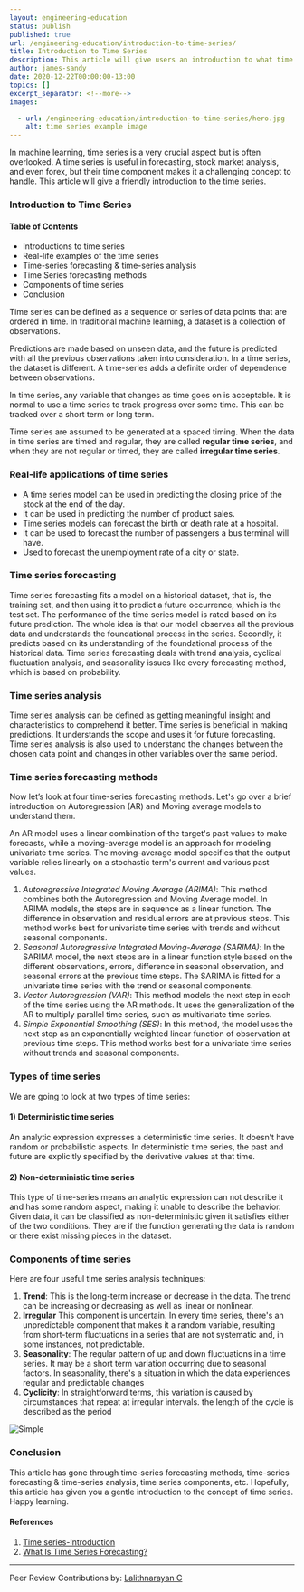 ```yaml
---
layout: engineering-education
status: publish
published: true
url: /engineering-education/introduction-to-time-series/
title: Introduction to Time Series
description: This article will give users an introduction to what time series is in machine learning. It is a deep learning concept; time series can be defined as a sequence or series of data points ordered in time.
author: james-sandy
date: 2020-12-22T00:00:00-13:00
topics: []
excerpt_separator: <!--more-->
images:

  - url: /engineering-education/introduction-to-time-series/hero.jpg
    alt: time series example image
---
```

In machine learning, time series is a very crucial aspect but is often overlooked. A time series is useful in forecasting, stock market analysis, and even forex, but their time component makes it a challenging concept to handle. This article will give a friendly introduction to the time series.
<!--more-->
### Introduction to Time Series

#### Table of Contents
- Introductions to time series
- Real-life examples of the time series
- Time-series forecasting & time-series analysis
- Time Series forecasting methods
- Components of time series
- Conclusion

Time series can be defined as a sequence or series of data points that are ordered in time. In traditional machine learning, a dataset is a collection of observations. 

Predictions are made based on unseen data, and the future is predicted with all the previous observations taken into consideration. In a time series, the dataset is different. A time-series adds a definite order of dependence between observations.

In time series, any variable that changes as time goes on is acceptable. It is normal to use a time series to track progress over some time. This can be tracked over a short term or long term.

Time series are assumed to be generated at a spaced timing. When the data in time series are timed and regular, they are called **regular time series**, and when they are not regular or timed, they are called **irregular time series**.

### Real-life applications of time series
- A time series model can be used in predicting the closing price of the stock at the end of the day.
- It can be used in predicting the number of product sales.
- Time series models can forecast the birth or death rate at a hospital.
- It can be used to forecast the number of passengers a bus terminal will have.
- Used to forecast the unemployment rate of a city or state.

### Time series forecasting
Time series forecasting fits a model on a historical dataset, that is, the training set, and then using it to predict a future occurrence, which is the test set. The performance of the time series model is rated based on its future prediction. The whole idea is that our model observes all the previous data and understands the foundational process in the series. Secondly, it predicts based on its understanding of the foundational process of the historical data. Time series forecasting deals with trend analysis, cyclical fluctuation analysis, and seasonality issues like every forecasting method, which is based on probability.

### Time series analysis
Time series analysis can be defined as getting meaningful insight and characteristics to comprehend it better. Time series is beneficial in making predictions. It understands the scope and uses it for future forecasting. Time series analysis is also used to understand the changes between the chosen data point and changes in other variables over the same period.

### Time series forecasting methods 
Now let’s look at four time-series forecasting methods. Let's go over a brief introduction on Autoregression (AR) and Moving average models to understand them. 

An AR model uses a linear combination of the target's past values to make forecasts, while a moving-average model is an approach for modeling univariate time series. The moving-average model specifies that the output variable relies linearly on a stochastic term's current and various past values.

1. _Autoregressive Integrated Moving Average (ARIMA)_: This method combines both the Autoregression and Moving Average model. In ARIMA models, the steps are in sequence as a linear function. The difference in observation and residual errors are at previous steps. This method works best for univariate time series with trends and without seasonal components.
2. _Seasonal Autoregressive Integrated Moving-Average (SARIMA)_: In the SARIMA model, the next steps are in a linear function style based on the different observations, errors, difference in seasonal observation, and seasonal errors at the previous time steps. The SARIMA is fitted for a univariate time series with the trend or seasonal components.
3. _Vector Autoregression (VAR)_: This method models the next step in each of the time series using the AR methods. It uses the generalization of the AR to multiply parallel time series, such as multivariate time series.
4. _Simple Exponential Smoothing (SES)_: In this method, the model uses the next step as an exponentially weighted linear function of observation at previous time steps. This method works best for a univariate time series without trends and seasonal components.

### Types of time series
We are going to look at two types of time series:

#### 1) Deterministic time series
An analytic expression expresses a deterministic time series. It doesn’t have random or probabilistic aspects. In deterministic time series, the past and future are explicitly specified by the derivative values at that time.

#### 2) Non-deterministic time series
This type of time-series means an analytic expression can not describe it and has some random aspect, making it unable to describe the behavior. Given data, it can be classified as non-deterministic given it satisfies either of the two conditions. They are if the function generating the data is random or there exist missing pieces in the dataset.   

### Components of time series
Here are four useful time series analysis techniques:

1. **Trend**: This is the long-term increase or decrease in the data. The trend can be increasing or decreasing as well as linear or nonlinear.
2. **Irregular** This component is uncertain. In every time series, there's an unpredictable component that makes it a random variable, resulting from short-term fluctuations in a series that are not systematic and, in some instances, not predictable.
3. **Seasonality**: The regular pattern of up and down fluctuations in a time series. It may be a short term variation occurring due to seasonal factors. In seasonality, there's a situation in which the data experiences regular and predictable changes
4. **Cyclicity**: In straightforward terms, this variation is caused by circumstances that repeat at irregular intervals. the length of the cycle is described as the period 

![Simple](/engineering-education/introduction-to-time-series/img.jpg)

### Conclusion
This article has gone through time-series forecasting methods, time-series forecasting & time-series analysis, time series components, etc. Hopefully, this article has given you a gentle introduction to the concept of time series. Happy learning. 

#### References
1. [Time series-Introduction](https://towardsdatascience.com/time-series-introduction-7484bc25739a)
2. [What Is Time Series Forecasting?](https://machinelearningmastery.com/time-series-forecasting/)

---
Peer Review Contributions by: [Lalithnarayan C](/engineering-education/authors/lalithnarayan-c/)
